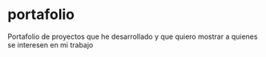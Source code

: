 # portafolio
Portafolio de proyectos que he desarrollado y que quiero mostrar a quienes se interesen en mi trabajo
